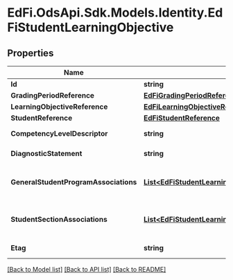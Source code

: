 # EdFi.OdsApi.Sdk.Models.Identity.EdFiStudentLearningObjective
## Properties

Name | Type | Description | Notes
------------ | ------------- | ------------- | -------------
**Id** | **string** |  | [optional] 
**GradingPeriodReference** | [**EdFiGradingPeriodReference**](EdFiGradingPeriodReference.md) |  | 
**LearningObjectiveReference** | [**EdFiLearningObjectiveReference**](EdFiLearningObjectiveReference.md) |  | 
**StudentReference** | [**EdFiStudentReference**](EdFiStudentReference.md) |  | 
**CompetencyLevelDescriptor** | **string** | The CompetencyLevel assessed for the student for the referenced LearningObjective. | 
**DiagnosticStatement** | **string** | A statement provided by the teacher that provides information in addition to the grade or assessment score. | [optional] 
**GeneralStudentProgramAssociations** | [**List&lt;EdFiStudentLearningObjectiveGeneralStudentProgramAssociation&gt;**](EdFiStudentLearningObjectiveGeneralStudentProgramAssociation.md) | An unordered collection of studentLearningObjectiveGeneralStudentProgramAssociations. Relates the Student and Program associated with the LearningObjective. | [optional] 
**StudentSectionAssociations** | [**List&lt;EdFiStudentLearningObjectiveStudentSectionAssociation&gt;**](EdFiStudentLearningObjectiveStudentSectionAssociation.md) | An unordered collection of studentLearningObjectiveStudentSectionAssociations. Relates the Student and Section associated with the LearningObjective. | [optional] 
**Etag** | **string** | A unique system-generated value that identifies the version of the resource. | [optional] 

[[Back to Model list]](../README.md#documentation-for-models) [[Back to API list]](../README.md#documentation-for-api-endpoints) [[Back to README]](../README.md)

